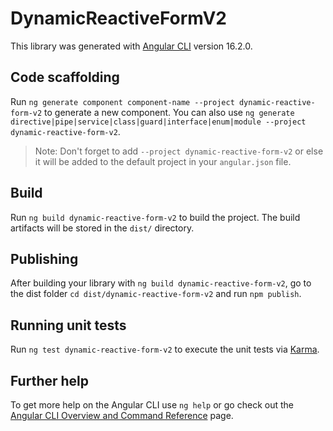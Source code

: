 # DynamicReactiveFormV2

This library was generated with [Angular CLI](https://github.com/angular/angular-cli) version 16.2.0.

## Code scaffolding

Run `ng generate component component-name --project dynamic-reactive-form-v2` to generate a new component. You can also use `ng generate directive|pipe|service|class|guard|interface|enum|module --project dynamic-reactive-form-v2`.
> Note: Don't forget to add `--project dynamic-reactive-form-v2` or else it will be added to the default project in your `angular.json` file. 

## Build

Run `ng build dynamic-reactive-form-v2` to build the project. The build artifacts will be stored in the `dist/` directory.

## Publishing

After building your library with `ng build dynamic-reactive-form-v2`, go to the dist folder `cd dist/dynamic-reactive-form-v2` and run `npm publish`.

## Running unit tests

Run `ng test dynamic-reactive-form-v2` to execute the unit tests via [Karma](https://karma-runner.github.io).

## Further help

To get more help on the Angular CLI use `ng help` or go check out the [Angular CLI Overview and Command Reference](https://angular.io/cli) page.
